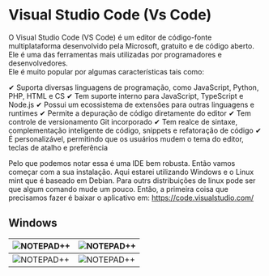 # Visual Studio Code (Vs Code)

O Visual Studio Code (VS Code) é um editor de código-fonte multiplataforma desenvolvido pela Microsoft, gratuito e de código aberto. Ele é uma das ferramentas mais utilizadas por programadores e desenvolvedores.  
Ele é muito popular por algumas características tais como: 

✔ Suporta diversas linguagens de programação, como JavaScript, Python, PHP, HTML e CS
✔ Tem suporte interno para JavaScript, TypeScript e Node.js 
✔ Possui um ecossistema de extensões para outras linguagens e runtimes 
✔ Permite a depuração de código diretamente do editor 
✔ Tem controle de versionamento Git incorporado 
✔ Tem realce de sintaxe, complementação inteligente de código, snippets e refatoração de código 
✔ É personalizável, permitindo que os usuários mudem o tema do editor, teclas de atalho e preferência

Pelo que podemos notar essa é uma IDE bem robusta. Então vamos começar com a sua instalação. Aqui estarei utilizando Windows e o Linux mint que é baseado em Debian. Para outrs distribuições de linux pode ser que algum comando mude um pouco. Então, a primeira coisa que precisamos fazer é baixar o aplicativo em: https://code.visualstudio.com/  

## Windows





| ![NOTEPAD++](Imagens/notepad++/05.png) | ![NOTEPAD++](Imagens/notepad++/06.png) |
|----------------------------------------|----------------------------------------|
| ![NOTEPAD++](Imagens/notepad++/07.png) | ![NOTEPAD++](Imagens/notepad++/08.png) |  

